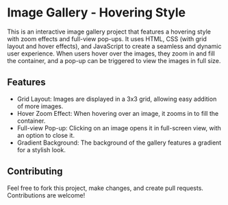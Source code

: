 # Image Gallery - Hovering Style

This is an interactive image gallery project that features a hovering style with zoom effects and full-view pop-ups. It uses HTML, CSS (with grid layout and hover effects), and JavaScript to create a seamless and dynamic user experience. When users hover over the images, they zoom in and fill the container, and a pop-up can be triggered to view the images in full size.

## Features

- Grid Layout: Images are displayed in a 3x3 grid, allowing easy addition of more images.
- Hover Zoom Effect: When hovering over an image, it zooms in to fill the container.
- Full-view Pop-up: Clicking on an image opens it in full-screen view, with an option to close it.
- Gradient Background: The background of the gallery features a gradient for a stylish look.

## Contributing

Feel free to fork this project, make changes, and create pull requests. Contributions are welcome!
